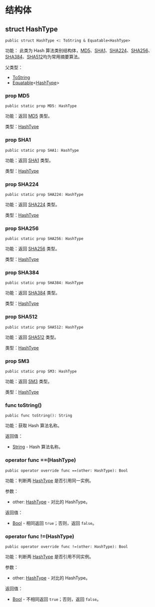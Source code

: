 # 结构体

## struct HashType

```cangjie
public struct HashType <: ToString & Equatable<HashType>
```

功能： 此类为 Hash 算法类别结构体，[MD5](digest_package_classes.md#class-md5)、[SHA1](digest_package_classes.md#class-sha1)、[SHA224](digest_package_classes.md#class-sha224)、[SHA256](digest_package_classes.md#class-sha256)、[SHA384](digest_package_classes.md#class-sha384)、[SHA512](digest_package_classes.md#class-sha512)均为常用摘要算法。

父类型：

- [ToString](../../../std/core/core_package_api/core_package_interfaces.md#interface-tostring)
- [Equatable](../../../std/core/core_package_api/core_package_interfaces.md#interface-equatablet)\<[HashType](#struct-hashtype)>

### prop MD5

```cangjie
public static prop MD5: HashType
```

功能：返回 [MD5](digest_package_classes.md#class-md5) 类型。

类型：[HashType](digest_package_structs.md#struct-hashtype)

### prop SHA1

```cangjie
public static prop SHA1: HashType
```

功能：返回 [SHA1](digest_package_classes.md#class-sha1) 类型。

类型：[HashType](digest_package_structs.md#struct-hashtype)

### prop SHA224

```cangjie
public static prop SHA224: HashType
```

功能：返回 [SHA224](digest_package_classes.md#class-sha224) 类型。

类型：[HashType](digest_package_structs.md#struct-hashtype)

### prop SHA256

```cangjie
public static prop SHA256: HashType
```

功能：返回 [SHA256](digest_package_classes.md#class-sha256) 类型。

类型：[HashType](digest_package_structs.md#struct-hashtype)

### prop SHA384

```cangjie
public static prop SHA384: HashType
```

功能：返回 [SHA384](digest_package_classes.md#class-sha384) 类型。

类型：[HashType](digest_package_structs.md#struct-hashtype)

### prop SHA512

```cangjie
public static prop SHA512: HashType
```

功能：返回 [SHA512](digest_package_classes.md#class-sha512) 类型。

类型：[HashType](digest_package_structs.md#struct-hashtype)

### prop SM3

```cangjie
public static prop SM3: HashType
```

功能：返回 [SM3](digest_package_classes.md#class-sm3) 类型。

类型：[HashType](digest_package_structs.md#struct-hashtype)

### func toString()

```cangjie
public func toString(): String
```

功能：获取 Hash 算法名称。

返回值：

- [String](../../../std/core/core_package_api/core_package_structs.md#struct-string) - Hash 算法名称。

### operator func ==(HashType)

```cangjie
public operator override func ==(other: HashType): Bool
```

功能：判断两 [HashType](digest_package_structs.md#struct-hashtype) 是否引用同一实例。

参数：

- other: [HashType](digest_package_structs.md#struct-hashtype) - 对比的 HashType。

返回值：

- [Bool](../../../std/core/core_package_api/core_package_intrinsics.md#bool) - 相同返回 `true`；否则，返回 `false`。

### operator func !=(HashType)

```cangjie
public operator override func !=(other: HashType): Bool
```

功能：判断两 [HashType](digest_package_structs.md#struct-hashtype) 是否引用不同实例。

参数：

- other: [HashType](digest_package_structs.md#struct-hashtype) - 对比的 HashType。

返回值：

- [Bool](../../../std/core/core_package_api/core_package_intrinsics.md#bool) - 不相同返回 `true`；否则，返回 `false`。